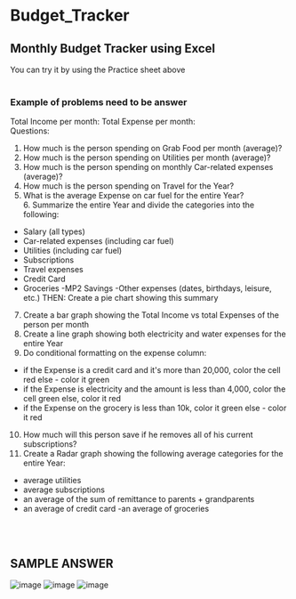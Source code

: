 # Budget_Tracker</br>
## Monthly Budget Tracker using Excel 
You can try it by using the Practice sheet above </br>
</br>
### Example of problems need to be answer

Total Income per month:	
Total Expense per month:	
Questions:	
1. How much is the person spending on Grab Food per month (average)?	
2. How much is the person spending on Utilities per month (average)?	
3. How much is the person spending on monthly Car-related expenses (average)?	
4. How much is the person spending on Travel for the Year?	
5. What is the average Expense on car fuel for the entire Year?	
6. Summarize the entire Year and divide the categories into the following:
 - Salary (all types)
 - Car-related expenses (including car fuel)
 - Utilities (including car fuel)
 - Subscriptions
 - Travel expenses
 - Credit Card
 - Groceries
 -MP2 Savings
 -Other expenses (dates, birthdays, leisure, etc.)
 THEN: Create a pie chart showing this summary	
7. Create a bar graph showing the Total Income vs total Expenses of the person per month	
8. Create a line graph showing both electricity and water expenses for the entire Year	
9. Do conditional formatting on the expense column:
 - if the Expense is a credit card and it's more than 20,000, color the cell red else - color it green
 - if the Expense is electricity and the amount is less than 4,000, color the cell green else, color it red
 - if the Expense on the grocery is less than 10k, color it green else - color it red	
10. How much will this person save if he removes all of his current subscriptions?	
11. Create a Radar graph showing the following average categories for the entire Year:
 - average utilities
 - average subscriptions
 - an average of the sum of remittance to parents + grandparents
 - an average of credit card
 -an average of groceries	



</br></br>
## SAMPLE ANSWER

![image](https://github.com/Jc-Dalton/Budget_Tracker/assets/143266966/ba07b8ef-6510-4c3f-936a-e6e8025d577a)
![image](https://github.com/Jc-Dalton/Budget_Tracker/assets/143266966/1690a5e6-31e2-4292-ab53-90fbd048fe06)
![image](https://github.com/Jc-Dalton/Budget_Tracker/assets/143266966/c7192803-3466-46bc-a9fd-b0045784c835)







